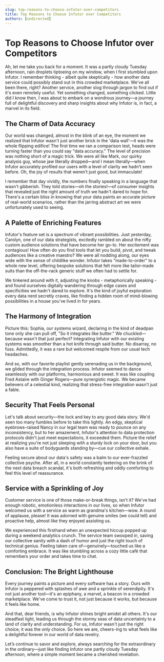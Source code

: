 ```yaml
---
slug: top-reasons-to-choose-infutor-over-competitors
title: Top Reasons to Choose Infutor over Competitors
authors: [undirected]
---
```



# Top Reasons to Choose Infutor over Competitors

Ah, let me take you back for a moment. It was a partly cloudy Tuesday afternoon, rain droplets tiptoeing on my window, when I first stumbled upon Infutor. I remember thinking - albeit quite skeptically - how another data service could possibly stand out in this crowded marketplace. We've all been there, right? Another service, another slog through jargon to find out if it's even remotely useful. Yet something changed, something clicked. Little did I know then, I was about to embark on a wondrous journey—a journey full of delightful discovery and sharp insights about why Infutor is, in fact, a marvel in its field.

## The Charm of Data Accuracy

Our world was changed, almost in the blink of an eye, the moment we realized that Infutor wasn't just another brick in the 'data wall'—it was the whole flipping edifice! The first time we ran a comparison test, heads were turning faster than you could say "data accuracy." The level of precision was nothing short of a magic trick. We were all like Mark, our quirky analysis guy, whose jaw literally dropped—and I mean literally—when Infutor accurately profiled our users with a level of clarity we hadn’t seen before. Oh, the joy of results that weren’t just good, but immaculate! 

I remember that day vividly, the numbers finally speaking in a language that wasn't gibberish. They told stories—oh the stories!—of consumer insights that revealed just the right amount of truth we hadn't dared to hope for. There's a certain bliss in knowing that your data paints an accurate picture of real-world scenarios, rather than the jarring abstract art we were unfortunately used to seeing. 

## A Palette of Enriching Features

Infutor's feature set is a spectrum of vibrant possibilities. Just yesterday, Carolyn, one of our data strategists, excitedly rambled on about the nifty custom audience solutions that have become her go-to. Her excitement was contagious! How often do you find tools that let you build, pivot, and tweak audiences like a creative maestro? We were all nodding along, our eyes wide with the sense of childlike wonder. Infutor takes "made-to-order" to a whole new level, offering bespoke solutions that felt more like tailor-made suits than the off-the-rack generic stuff we often had to settle for.

We tinkered around with it, adjusting the knobs - metaphorically speaking - and found ourselves digitally wandering through edge cases and specificities we hadn't dared to explore. It's the kind of joyful exploration every data nerd secretly craves, like finding a hidden room of mind-blowing possibilities in a house you've lived in for years.

## The Harmony of Integration

Picture this: Sophia, our systems wizard, declaring in the kind of deadpan tone only she can pull off, "So it integrates like butter." We chuckled—because wasn't that just perfect? Integrating Infutor with our existing systems was smoother than a hot knife through said butter. No disarray, no fuss. Admittedly, it was a rare but welcomed respite from our usual tech headaches. 

And so, with our favorite playlist gently serenading us in the background, we glided through the integration process. Infutor seemed to dance seamlessly with our platforms, harmonious and sweet. It was like coupling Fred Astaire with Ginger Rogers—pure synergistic magic. We became believers of a celestial kind, realizing that stress-free integration wasn't just a fable.

## Security That Feels Personal

Let's talk about security—the lock and key to any good data story. We'd seen too many fumbles before to take this lightly. An edgy, skeptical eyebrows-raised Nancy in our legal team was ready to pounce on any inconsistency, but to her amazement, Infutor's attention to data protection protocols didn't just meet expectations, it exceeded them. Picture the relief at realizing you're not just sleeping with a sturdy lock on your door, but you also have a suite of bodyguards standing by—cue our collective exhale.

Feeling secure about our data's safety was a balm to our ever-frazzled collective psyche. After all, in a world constantly teetering on the brink of the next data breach scandal, it's both refreshing and oddly comforting to feel this level of reassurance.

## Service with a Sprinkling of Joy

Customer service is one of those make-or-break things, isn't it? We've had enough robotic, emotionless interactions in our lives, so when Infutor welcomed us with a service as warm as grandma's kitchen—wow. A round of applause, please! It was adorned with genuine smiles (we could tell) and proactive help, almost like they enjoyed assisting us. 

We experienced this firsthand when an unexpected hiccup popped up during a weekend analytics crunch. The service team swooped in, saving our collective sanity with a dash of humor and just the right touch of technical genius. Feeling taken care of—genuinely—touched us like a comforting embrace. It was like stumbling across a cozy little café that remembers your order and takes time to chat. 

## Conclusion: The Bright Lighthouse

Every journey paints a picture and every software has a story. Ours with Infutor is peppered with splashes of awe and a sprinkle of serendipity. It's not just another tool—it's an epiphany, a marvel, a beacon in a crowded marketplace. We've come to trust it, not just because it works, but because it feels like home.

And that, dear friends, is why Infutor shines bright amidst all others. It's our steadfast light, leading us through the stormy seas of data uncertainty to a land of clarity and understanding. For us, Infutor wasn't just the right choice; it was the only choice. So here we are, cheers-ing to what feels like a delightful forever in our world of data revelry.

Let’s continue to savor and explore, always searching for the extraordinary in the ordinary—just like finding Infutor one partly cloudy Tuesday afternoon, where a simple moment became a cherished revelation.